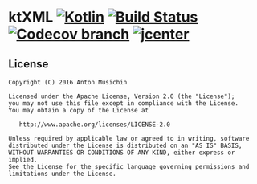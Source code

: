# ktXML [![Kotlin](https://img.shields.io/badge/Kotlin-1.0.2-blue.svg)](http://kotlinlang.org) [![Build Status](https://travis-ci.org/musichin/ktXML.svg?branch=master)](https://travis-ci.org/musichin/ktXML) [![Codecov branch](https://img.shields.io/codecov/c/github/musichin/ktXML/master.svg)](https://codecov.io/github/musichin/ktXML) [![jcenter](https://api.bintray.com/packages/musichin/maven/ktXML/images/download.svg)](https://bintray.com/musichin/maven/ktXML/_latestVersion)

## License

    Copyright (C) 2016 Anton Musichin

    Licensed under the Apache License, Version 2.0 (the "License");
    you may not use this file except in compliance with the License.
    You may obtain a copy of the License at

       http://www.apache.org/licenses/LICENSE-2.0

    Unless required by applicable law or agreed to in writing, software
    distributed under the License is distributed on an "AS IS" BASIS,
    WITHOUT WARRANTIES OR CONDITIONS OF ANY KIND, either express or implied.
    See the License for the specific language governing permissions and
    limitations under the License.


